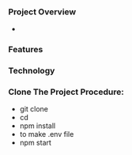 ### Project Overview
- 
### Features
### Technology
### Clone The Project Procedure:
 - git clone
 - cd
 - npm install
 - to make .env file
 - npm start
